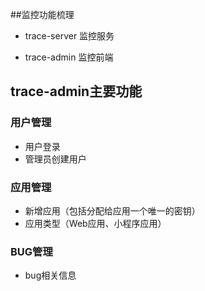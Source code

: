 ##监控功能梳理

- trace-server 监控服务

- trace-admin 监控前端



## trace-admin主要功能

### 用户管理
- 用户登录
- 管理员创建用户
### 应用管理
- 新增应用（包括分配给应用一个唯一的密钥）
- 应用类型（Web应用、小程序应用）
### BUG管理
- bug相关信息